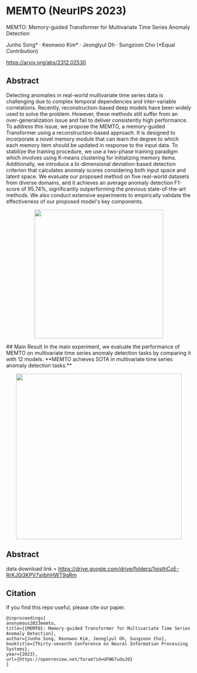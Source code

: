 # MEMTO (NeurIPS 2023)
MEMTO: Memory-guided Transformer for Multivariate Time Series Anomaly Detection

Junho Song* · Keonwoo Kim* · Jeonglyul Oh · Sungzoon Cho (*Equal Contribution)

https://arxiv.org/abs/2312.02530

## Abstract
Detecting anomalies in real-world multivariate time series data is challenging due to complex temporal dependencies and inter-variable correlations. Recently, reconstruction-based deep models have been widely used to solve the problem. However, these methods still suffer from an over-generalization issue and fail to deliver consistently high performance. To address this issue, we propose the MEMTO, a memory-guided Transformer using a reconstruction-based approach. It is designed to incorporate a novel memory module that can learn the degree to which each memory item should be updated in response to the input data. To stabilize the training procedure, we use a two-phase training paradigm which involves using K-means clustering for initializing memory items. Additionally, we introduce a bi-dimensional deviation-based detection criterion that calculates anomaly scores considering both input space and latent space. We evaluate our proposed method on five real-world datasets from diverse domains, and it achieves an average anomaly detection F1-score of 95.74%, significantly outperforming the previous state-of-the-art methods. We also conduct extensive experiments to empirically validate the effectiveness of our proposed model's key components.


<p align="center">
<img src=".\png\MEMTO_figure.png" height = "350" alt="" align=center />
</p>
## Main Result
In the main experiment, we evaluate the performance of MEMTO on multivariate time series anomaly detection tasks by comparing it with 12 models.
**MEMTO achieves SOTA in multivariate time series anomaly detection tasks.**
<p align="center">
<img src=".\png\MEMTO_results.png" height = "450" alt="" align=center />
</p>

## Abstract
data download link = https://drive.google.com/drive/folders/1gisthCoE-RrKJ0j3KPV7xiibhHWT9qRm
## Citation
If you find this repo useful, please cite our paper. 

```
@inproceedings{
anonymous2023memto,
title={{MEMTO}: Memory-guided Transformer for Multivariate Time Series Anomaly Detection},
author={Junho Song, Keonwoo Kim, Jeonglyul Oh, Sungzoon Cho},
booktitle={Thirty-seventh Conference on Neural Information Processing Systems},
year={2023},
url={https://openreview.net/forum?id=UFW67uduJd}
}
```
